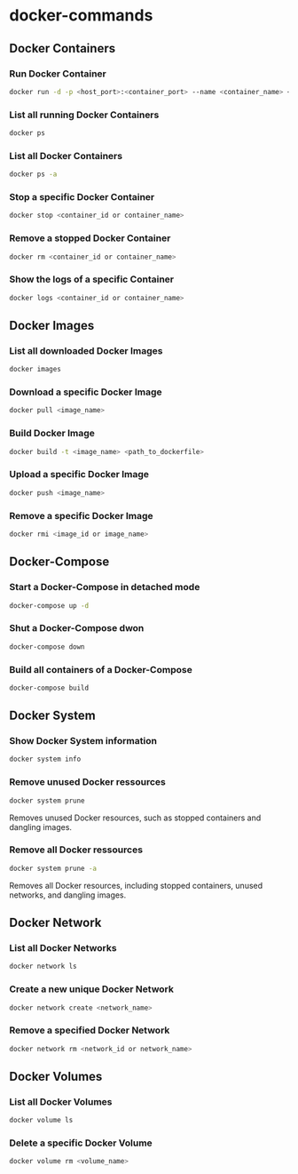 # docker-commands

## Docker Containers

### Run Docker Container
```bash
docker run -d -p <host_port>:<container_port> --name <container_name> <image_name>
```

### List all running Docker Containers

```bash
docker ps
```

### List all Docker Containers

```bash
docker ps -a
```

### Stop a specific Docker Container

```bash
docker stop <container_id or container_name>
```

### Remove a stopped Docker Container

```bash
docker rm <container_id or container_name>
```

### Show the logs of a specific Container

```bash
docker logs <container_id or container_name>
```

## Docker Images

### List all downloaded Docker Images

```bash
docker images
```

### Download a specific Docker Image

```bash
docker pull <image_name>
```

### Build Docker Image

```bash
docker build -t <image_name> <path_to_dockerfile>
```

### Upload a specific Docker Image

```bash
docker push <image_name>
```

### Remove a specific Docker Image

```bash
docker rmi <image_id or image_name>
```

## Docker-Compose

### Start a Docker-Compose in detached mode

```bash
docker-compose up -d
```

### Shut a Docker-Compose dwon

```bash
docker-compose down
```

### Build all containers of a Docker-Compose

```bash
docker-compose build
```

## Docker System

### Show Docker System information

```bash
docker system info
```

### Remove unused Docker ressources

```bash
docker system prune
```
Removes unused Docker resources, such as stopped containers and dangling images.

### Remove all Docker ressources

```bash
docker system prune -a
```
Removes all Docker resources, including stopped containers, unused networks, and dangling images.

## Docker Network

### List all Docker Networks

```bash
docker network ls
```

### Create a new unique Docker Network

```bash
docker network create <network_name>
```

### Remove a specified Docker Network

```bash
docker network rm <network_id or network_name>
```

## Docker Volumes

### List all Docker Volumes

```bash
docker volume ls
```

### Delete a specific Docker Volume

```bash
docker volume rm <volume_name>
```
